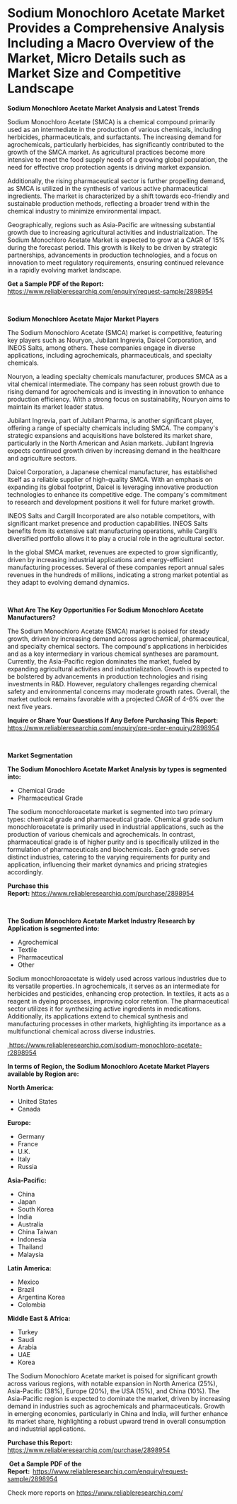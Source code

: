 <p><h1>Sodium Monochloro Acetate Market Provides a Comprehensive Analysis Including a Macro Overview of the Market, Micro Details such as Market Size and Competitive Landscape</h1></p><p><strong>Sodium Monochloro Acetate Market Analysis and Latest Trends</strong></p>
<p><p>Sodium Monochloro Acetate (SMCA) is a chemical compound primarily used as an intermediate in the production of various chemicals, including herbicides, pharmaceuticals, and surfactants. The increasing demand for agrochemicals, particularly herbicides, has significantly contributed to the growth of the SMCA market. As agricultural practices become more intensive to meet the food supply needs of a growing global population, the need for effective crop protection agents is driving market expansion.</p><p>Additionally, the rising pharmaceutical sector is further propelling demand, as SMCA is utilized in the synthesis of various active pharmaceutical ingredients. The market is characterized by a shift towards eco-friendly and sustainable production methods, reflecting a broader trend within the chemical industry to minimize environmental impact.</p><p>Geographically, regions such as Asia-Pacific are witnessing substantial growth due to increasing agricultural activities and industrialization. The Sodium Monochloro Acetate Market is expected to grow at a CAGR of 15% during the forecast period. This growth is likely to be driven by strategic partnerships, advancements in production technologies, and a focus on innovation to meet regulatory requirements, ensuring continued relevance in a rapidly evolving market landscape.</p></p>
<p><strong>Get a Sample PDF of the Report:&nbsp;</strong> <a href="https://www.reliableresearchiq.com/enquiry/request-sample/2898954?utm_campaign=3318&utm_medium=2&utm_source=Github&utm_content=ia&utm_term=15032025&utm_id=sodium-monochloro-acetate">https://www.reliableresearchiq.com/enquiry/request-sample/2898954</a></p>
<p>&nbsp;</p>
<p><strong>Sodium Monochloro Acetate Major Market Players</strong></p>
<p><p>The Sodium Monochloro Acetate (SMCA) market is competitive, featuring key players such as Nouryon, Jubilant Ingrevia, Daicel Corporation, and INEOS Salts, among others. These companies engage in diverse applications, including agrochemicals, pharmaceuticals, and specialty chemicals.</p><p>Nouryon, a leading specialty chemicals manufacturer, produces SMCA as a vital chemical intermediate. The company has seen robust growth due to rising demand for agrochemicals and is investing in innovation to enhance production efficiency. With a strong focus on sustainability, Nouryon aims to maintain its market leader status.</p><p>Jubilant Ingrevia, part of Jubilant Pharma, is another significant player, offering a range of specialty chemicals including SMCA. The company's strategic expansions and acquisitions have bolstered its market share, particularly in the North American and Asian markets. Jubilant Ingrevia expects continued growth driven by increasing demand in the healthcare and agriculture sectors.</p><p>Daicel Corporation, a Japanese chemical manufacturer, has established itself as a reliable supplier of high-quality SMCA. With an emphasis on expanding its global footprint, Daicel is leveraging innovative production technologies to enhance its competitive edge. The company's commitment to research and development positions it well for future market growth.</p><p>INEOS Salts and Cargill Incorporated are also notable competitors, with significant market presence and production capabilities. INEOS Salts benefits from its extensive salt manufacturing operations, while Cargill’s diversified portfolio allows it to play a crucial role in the agricultural sector.</p><p>In the global SMCA market, revenues are expected to grow significantly, driven by increasing industrial applications and energy-efficient manufacturing processes. Several of these companies report annual sales revenues in the hundreds of millions, indicating a strong market potential as they adapt to evolving demand dynamics.</p></p>
<p>&nbsp;</p>
<p><strong>What Are The Key Opportunities For Sodium Monochloro Acetate Manufacturers?</strong></p>
<p><p>The Sodium Monochloro Acetate (SMCA) market is poised for steady growth, driven by increasing demand across agrochemical, pharmaceutical, and specialty chemical sectors. The compound's applications in herbicides and as a key intermediary in various chemical syntheses are paramount. Currently, the Asia-Pacific region dominates the market, fueled by expanding agricultural activities and industrialization. Growth is expected to be bolstered by advancements in production technologies and rising investments in R&D. However, regulatory challenges regarding chemical safety and environmental concerns may moderate growth rates. Overall, the market outlook remains favorable with a projected CAGR of 4-6% over the next five years.</p></p>
<p><strong>Inquire or Share Your Questions If Any Before Purchasing This Report:</strong> <a href="https://www.reliableresearchiq.com/enquiry/pre-order-enquiry/2898954?utm_campaign=3318&utm_medium=2&utm_source=Github&utm_content=ia&utm_term=15032025&utm_id=sodium-monochloro-acetate">https://www.reliableresearchiq.com/enquiry/pre-order-enquiry/2898954</a></p>
<p>&nbsp;</p>
<p><strong>Market Segmentation</strong></p>
<p><strong>The Sodium Monochloro Acetate Market Analysis by types is segmented into:</strong></p>
<p><ul><li>Chemical Grade</li><li>Pharmaceutical Grade</li></ul></p>
<p><p>The sodium monochloroacetate market is segmented into two primary types: chemical grade and pharmaceutical grade. Chemical grade sodium monochloroacetate is primarily used in industrial applications, such as the production of various chemicals and agrochemicals. In contrast, pharmaceutical grade is of higher purity and is specifically utilized in the formulation of pharmaceuticals and biochemicals. Each grade serves distinct industries, catering to the varying requirements for purity and application, influencing their market dynamics and pricing strategies accordingly.</p></p>
<p><strong>Purchase this Report:&nbsp;</strong><a href="https://www.reliableresearchiq.com/purchase/2898954?utm_campaign=3318&utm_medium=2&utm_source=Github&utm_content=ia&utm_term=15032025&utm_id=sodium-monochloro-acetate">https://www.reliableresearchiq.com/purchase/2898954</a></p>
<p>&nbsp;</p>
<p><strong>The Sodium Monochloro Acetate Market Industry Research by Application is segmented into:</strong></p>
<p><ul><li>Agrochemical</li><li>Textile</li><li>Pharmaceutical</li><li>Other</li></ul></p>
<p><p>Sodium monochloroacetate is widely used across various industries due to its versatile properties. In agrochemicals, it serves as an intermediate for herbicides and pesticides, enhancing crop protection. In textiles, it acts as a reagent in dyeing processes, improving color retention. The pharmaceutical sector utilizes it for synthesizing active ingredients in medications. Additionally, its applications extend to chemical synthesis and manufacturing processes in other markets, highlighting its importance as a multifunctional chemical across diverse industries.</p></p>
<p><a href="https://www.reliableresearchiq.com/sodium-monochloro-acetate-r2898954?utm_campaign=3318&utm_medium=2&utm_source=Github&utm_content=ia&utm_term=15032025&utm_id=sodium-monochloro-acetate">&nbsp;https://www.reliableresearchiq.com/sodium-monochloro-acetate-r2898954</a></p>
<p><strong>In terms of Region, the Sodium Monochloro Acetate Market Players available by Region are:</strong></p>
<p>
    <p> <strong> North America: </strong>
        <ul>
            <li>United States</li>
            <li>Canada</li>
        </ul>
        </p> 
    <p> <strong> Europe: </strong>
        <ul>
            <li>Germany</li>
            <li>France</li>
            <li>U.K.</li>
            <li>Italy</li>
            <li>Russia</li>
        </ul>
        </p> 
    <p> <strong> Asia-Pacific: </strong>
        <ul>
            <li>China</li>
            <li>Japan</li>
            <li>South Korea</li>
            <li>India</li>
            <li>Australia</li>
            <li>China Taiwan</li>
            <li>Indonesia</li>
            <li>Thailand</li>
            <li>Malaysia</li>
        </ul>
        </p> 
    <p> <strong> Latin America: </strong>
        <ul>
            <li>Mexico</li>
            <li>Brazil</li>
            <li>Argentina Korea</li>
            <li>Colombia</li>
        </ul>
        </p> 
    <p> <strong> Middle East & Africa: </strong>
        <ul>
            <li>Turkey</li>
            <li>Saudi</li>
            <li>Arabia</li>
            <li>UAE</li>
            <li>Korea</li>
        </ul>
    </p>
    </p>
<p><p>The Sodium Monochloro Acetate market is poised for significant growth across various regions, with notable expansion in North America (25%), Asia-Pacific (38%), Europe (20%), the USA (15%), and China (10%). The Asia-Pacific region is expected to dominate the market, driven by increasing demand in industries such as agrochemicals and pharmaceuticals. Growth in emerging economies, particularly in China and India, will further enhance its market share, highlighting a robust upward trend in overall consumption and industrial applications.</p></p>
<p><strong>Purchase this Report: </strong><a href="https://www.reliableresearchiq.com/purchase/2898954?utm_campaign=3318&utm_medium=2&utm_source=Github&utm_content=ia&utm_term=15032025&utm_id=sodium-monochloro-acetate">https://www.reliableresearchiq.com/purchase/2898954</a></p>
<p>&nbsp;<strong>Get a Sample PDF of the Report:&nbsp;&nbsp;</strong><a href="https://www.reliableresearchiq.com/enquiry/request-sample/2898954?utm_campaign=3318&utm_medium=2&utm_source=Github&utm_content=ia&utm_term=15032025&utm_id=sodium-monochloro-acetate">https://www.reliableresearchiq.com/enquiry/request-sample/2898954</a></p>
<p><strong></strong></p>
<p>Check more reports on <a href="https://www.reliableresearchiq.com/?utm_campaign=3318&utm_medium=2&utm_source=Github&utm_content=ia&utm_term=15032025&utm_id=sodium-monochloro-acetate">https://www.reliableresearchiq.com/</a></p>